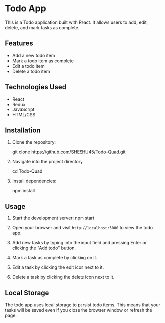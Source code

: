 # Todo App

This is a Todo application built with React. It allows users to add, edit, delete, and mark tasks as complete.

## Features

- Add a new todo item
- Mark a todo item as complete
- Edit a todo item
- Delete a todo item

## Technologies Used

- React
- Redux
- JavaScript
- HTML/CSS

## Installation

1. Clone the repository:

   git clone https://github.com/SHESHU45/Todo-Quad.git


2. Navigate into the project directory:

   cd Todo-Quad


3. Install dependencies:

   npm install


## Usage

1. Start the development server:
   npm start

2. Open your browser and visit `http://localhost:3000` to view the todo app.

3. Add new tasks by typing into the input field and pressing Enter or clicking the "Add todo" button.

4. Mark a task as complete by clicking on it.

5. Edit a task by clicking the edit icon next to it.

6. Delete a task by clicking the delete icon next to it.

## Local Storage

The todo app uses local storage to persist todo items. This means that your tasks will be saved even if you close the browser window or refresh the page.

